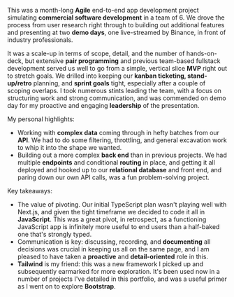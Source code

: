  This was a month-long **Agile** end-to-end app development project simulating **commercial software development** in a team of 6. We drove the process from user research right through to building out additional features and presenting at two **demo days**, one live-streamed by Binance, in front of industry professionals. 

It was a scale-up in terms of scope, detail, and the number of hands-on-deck, but extensive **pair programming** and previous team-based fullstack development served us well to go from a simple, vertical slice **MVP** right out to stretch goals. We drilled into keeping our **kanban ticketing, stand-up/retro** planning, and **sprint goals** tight, especially after a couple of scoping overlaps. I took numerous stints leading the team, with a focus on structuring work and strong communication, and was commended on demo day for my proactive and engaging **leadership** of the presentation. 

My personal highlights: 
- Working with **complex data** coming through in hefty batches from our **API**. We had to do some filtering, throttling, and general excavation work to whip it into the shape we wanted.
- Building out a more complex **back end** than in previous projects. We had multiple **endpoints** and conditional **routing** in place, and getting it all deployed and hooked up to our **relational database** and front end, and paring down our own API calls, was a fun problem-solving project. 

Key takeaways:
- The value of pivoting. Our initial TypeScript plan wasn't playing well with Next.js, and given the tight timeframe we decided to code it all in **JavaScript**. This was a great pivot, in retrospect, as a functioning JavaScript app is infinitely more useful to end users than a half-baked one that's strongly typed.
- Communication is key: discussing, recording, and **documenting** all decisions was crucial in keeping us all on the same page, and I am pleased to have taken a **proactive** and **detail-oriented** role in this.
- **Tailwind** is my friend: this was a new framework I picked up and subsequently earmarked for more exploration. It's been used now in a number of projects I've detailed in this portfolio, and was a useful primer as I went on to explore **Bootstrap**. 